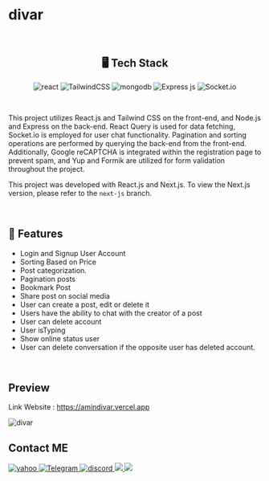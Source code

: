 <h1>divar</h1>
<br/>
<h2 align="center">🖥️ Tech Stack</h2>

<p align="center">
  <img alt="react" src="https://img.shields.io/badge/react-%2320232a.svg?style=for-the-badge&logo=react&logoColor=%2361DAFB" />
  <img alt="TailwindCSS" src="https://img.shields.io/badge/tailwindcss-%2338B2AC.svg?style=for-the-badge&logo=tailwind-css&logoColor=white" />
  <img src="https://img.shields.io/badge/MongoDB-4EA94B?style=for-the-badge&logo=mongodb&logoColor=white" alt="mongodb" />
  <img alt="Express js" src="https://img.shields.io/badge/express.js-%23404d59.svg?style=for-the-badge&logo=express&logoColor=%2361DAFB"/>
  <img alt="Socket.io" src="https://img.shields.io/badge/Socket.io-black?style=for-the-badge&logo=socket.io&badgeColor=010101"/>
</p>

<br/>

This project utilizes React.js and Tailwind CSS on the front-end, and Node.js and Express on the back-end. React Query is used for data fetching, Socket.io is employed for user chat functionality. Pagination and sorting operations are performed by querying the back-end from the front-end. Additionally, Google reCAPTCHA is integrated within the registration page to prevent spam, and Yup and Formik are utilized for form validation throughout the project.

This project was developed with React.js and Next.js. To view the Next.js version, please refer to the `next-js` branch.

<br/>

## 🚀 Features
- Login and Signup User Account
- Sorting Based on Price
- Post categorization.
- Pagination posts
- Bookmark Post
- Share post on social media
- User can create a post, edit or delete it
- Users have the ability to chat with the creator of a post
- User can delete account
- User isTyping
- Show online status user
- User can delete conversation if the opposite user has deleted account.

<br />

## Preview

Link Website : https://amindivar.vercel.app

![divar](https://user-images.githubusercontent.com/96679661/226347723-458649a2-3b3c-44d4-aa08-3ed2a05a7ff1.png)

## Contact ME

<a href="mailto:aminbabaei_dev@yahoo.com">
    <img alt="yahoo" src="https://img.shields.io/badge/Yahoo!-6001D2?style=for-the-badge&logo=Yahoo!&logoColor=white)" />
</a>
<a href="https://www.linkedin.com/in/amin-babaei">
    <img alt="Telegram" src="https://img.shields.io/badge/linkedin-%230077B5.svg?style=for-the-badge&logo=linkedin&logoColor=white" />
</a>
<a href="https://discordapp.com/users/294545480799485952">
    <img alt="discord" src="https://img.shields.io/badge/Discord-%235865F2.svg?style=for-the-badge&logo=discord&logoColor=white" />
</a>
<a href="https://wa.me/989935679611">
    <img src="https://img.shields.io/badge/WhatsApp-25D366?style=for-the-badge&logo=whatsapp&logoColor=white"/>
</a>
<a href="https://telegram.me/am_front">
    <img src="https://img.shields.io/badge/Telegram-2CA5E0?style=for-the-badge&logo=telegram&logoColor=white"/>
</a>
